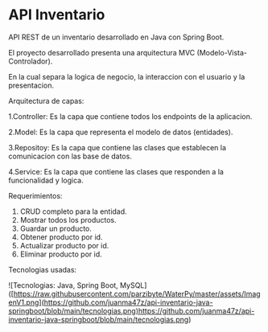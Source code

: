 # API Inventario
API REST de un inventario desarrollado en Java con Spring Boot.

El proyecto desarrollado presenta una arquitectura MVC (Modelo-Vista-Controlador).

En la cual separa la logica de negocio, la interaccion con el usuario y la presentacion.

Arquitectura de capas:

1.Controller: Es la capa que contiene todos los endpoints de la aplicacion.

2.Model: Es la capa que representa el modelo de datos (entidades).

3.Repositoy: Es la capa que contiene las clases que establecen la comunicacion con las base de datos.

4.Service: Es la capa que contiene las clases que responden a la funcionalidad y logica.

Requerimientos:

1. CRUD completo para la entidad.
2. Mostrar todos los productos.
3. Guardar un producto.
4. Obtener producto por id.
5. Actualizar producto por id.
6. Eliminar producto por id.

Tecnologias usadas:

<span>![</span><span>Tecnologias: Java, Spring Boot, MySQL</span><span>]</span><span>(</span><span>[https://raw.githubusercontent.com/parzibyte/WaterPy/master/assets/ImagenV1.png](https://github.com/juanma47z/api-inventario-java-springboot/blob/main/tecnologias.png)https://github.com/juanma47z/api-inventario-java-springboot/blob/main/tecnologias.png</span><span>)</span>




 
